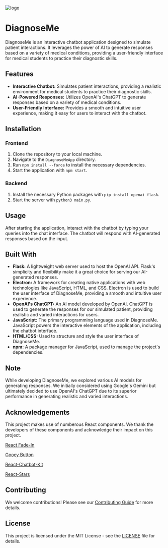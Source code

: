 ![logo](https://github.com/josephmasson26/DiagnoseMe/assets/122403630/78efe57d-1eae-4af5-ab3c-6671acb88eec)

# DiagnoseMe

DiagnoseMe is an interactive chatbot application designed to simulate patient interactions. It leverages the power of AI to generate responses based on a variety of medical conditions, providing a user-friendly interface for medical students to practice their diagnostic skills.

## Features

- **Interactive Chatbot:** Simulates patient interactions, providing a realistic environment for medical students to practice their diagnostic skills.
- **AI-Powered Responses:** Utilizes OpenAI's ChatGPT to generate responses based on a variety of medical conditions.
- **User-Friendly Interface:** Provides a smooth and intuitive user experience, making it easy for users to interact with the chatbot.

## Installation

### Frontend

1. Clone the repository to your local machine.
2. Navigate to the `DiagnoseMeApp` directory.
3. Run `npm install --force` to install the necessary dependencies.
4. Start the application with `npm start`.

### Backend

1. Install the necessary Python packages with `pip install openai flask`.
2. Start the server with `python3 main.py`.

## Usage

After starting the application, interact with the chatbot by typing your queries into the chat interface. The chatbot will respond with AI-generated responses based on the input.

## Built With

- **Flask:** A lightweight web server used to host the OpenAI API. Flask's simplicity and flexibility make it a great choice for serving our AI-generated responses.
- **Electron:** A framework for creating native applications with web technologies like JavaScript, HTML, and CSS. Electron is used to build the user interface of DiagnoseMe, providing a smooth and intuitive user experience.
- **OpenAI's ChatGPT:** An AI model developed by OpenAI. ChatGPT is used to generate the responses for our simulated patient, providing realistic and varied interactions for users.
- **JavaScript:** The primary programming language used in DiagnoseMe. JavaScript powers the interactive elements of the application, including the chatbot interface.
- **HTML/CSS:** Used to structure and style the user interface of DiagnoseMe.
- **npm:** A package manager for JavaScript, used to manage the project's dependencies.

## Note

While developing DiagnoseMe, we explored various AI models for generating responses. We initially considered using Google's Gemini but ultimately decided to use OpenAI's ChatGPT due to its superior performance in generating realistic and varied interactions.

## Acknowledgements

This project makes use of numberous React components. We thank the developers of these components and acknowledge their impact on this project.

[React Fade-In](https://www.npmjs.com/package/react-fade-in)

[Gooey Button](https://www.julienthibeaut.xyz/lab/button-gooey)

[React-Chatbot-Kit](https://www.npmjs.com/package/react-chatbot-kit)

[React-Stars](https://www.npmjs.com/package/react-stars)


## Contributing

We welcome contributions! Please see our [Contributing Guide](CONTRIBUTING.md) for more details.

## License

This project is licensed under the MIT License - see the [LICENSE](LICENSE) file for details.
